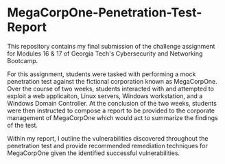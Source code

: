 # MegaCorpOne-Penetration-Test-Report

This repository contains my final submission of the challenge assignment for Modules 16 &amp; 17 of Georgia Tech's Cybersecurity and Networking Bootcamp.

For this assignment, students were tasked with performing a mock penetration test against the fictional corporation known as MegaCorpOne. Over the course of two weeks, students interacted with and attempted to exploit a web applicaiton, Linux servers, Windows workstation, and a Windows Domain Controller. At the conclusion of the two weeks, students were then instructed to compose a report to be provided to the corporate management of MegaCorpOne which would act to summarize the findings of the test.

Within my report, I outline the vulnerabilities discovered throughout the penetration test and provide recommended remediation techniques for MegaCorpOne given the identified successful vulnerabilities.
